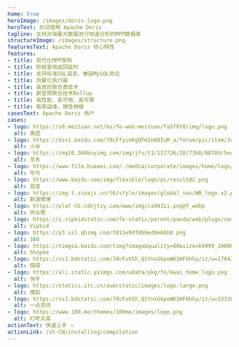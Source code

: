 ```yaml
---
home: true
heroImage: /images/doris-logo.png
heroText: 欢迎使用 Apache Doris
tagline: 支持对海量大数据进行快速分析的MPP数据库
structureImage: /images/structure.png
featuresText: Apache Doris 核心特性
features:
- title: 现代化MPP架构
- title: 秒级查询返回延时
- title: 支持标准SQL语言，兼容MySQL协议
- title: 向量化执行器
- title: 高效的聚合表技术
- title: 新型预聚合技术Rollup
- title: 高性能、高可用、高可靠
- title: 极简运维，弹性伸缩
casesText: Apache Doris 用户
cases:
- logo: https://s0.meituan.net/bs/fe-web-meituan/fa5f0f0/img/logo.png
  alt: 美团
- logo: https://dss1.baidu.com/70cFfyinKgQFm2e88IuM_a/forum/pic/item/3c6d55fbb2fb431619c5f9ad2da4462308f7d30b.jpg
  alt: 小米
- logo: https://img10.360buyimg.com/img/jfs/t1/117726/20/7368/88789/5ec3777cE70ffaf64/47d8f5d0310958bd.gif
  alt: 京东
- logo: https://www-file.huawei.com/-/media/corporate/images/home/logo/huawei_logo.png
  alt: 华为
- logo: https://www.baidu.com/img/flexible/logo/pc/result@2.png
  alt: 百度
- logo: https://img.t.sinajs.cn/t6/style/images/global_nav/WB_logo-x2.png?id=1404211047727
  alt: 新浪微博
- logo: https://plat-h5.cdnjtzy.com/www/img/ca99311.png@f_webp
  alt: 作业帮
- logo: https://s.vipkidstatic.com/fe-static/parent/panda/web/plugs/semHeader/img/vipkidlogo_d4b868b3.png
  alt: Vipkid
- logo: https://p3.ssl.qhimg.com/t011e94f0b9ed8e66b0.png
  alt: 360
- logo: https://timgsa.baidu.com/timg?image&quality=80&size=b9999_10000&sec=1592298916686&di=11fdf737dacb3da8de9a0fe11972198c&imgtype=0&src=http%3A%2F%2F5b0988e595225.cdn.sohucs.com%2Fimages%2F20180917%2F5d4d8327b12c47e4b3f42e7b0e5a4373.jpeg
  alt: Shopee
- logo: https://ss1.bdstatic.com/70cFvXSh_Q1YnxGkpoWK1HF6hhy/it/u=1704289876,3870130483&fm=26&gp=0.jpg
  alt: 探探
- logo: https://ali.static.yximgs.com/udata/pkg/fe/kwai_home_logo.png
  alt: 快手
- logo: https://statics.itc.cn/asm/static/images/logo-large.png
  alt: 搜狐
- logo: https://ss1.bdstatic.com/70cFuXSh_Q1YnxGkpoWK1HF6hhy/it/u=3333062732,1639132429&fm=26&gp=0.jpg
  alt: 一点资讯
- logo: https://www.100.me/themes/100me/images/logo.png
  alt: 叮咚买菜
actionText: 快速上手 →
actionLink: /zh-CN/installing/compilation
---
```

